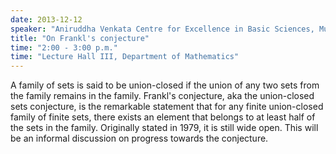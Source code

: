 ```yaml
---
date: 2013-12-12
speaker: "Aniruddha Venkata Centre for Excellence in Basic Sciences, Mumbai"
title: "On Frankl's conjecture"
time: "2:00 - 3:00 p.m." 
time: "Lecture Hall III, Department of Mathematics"
---
```

A family of sets is said to be union-closed if the union of any two sets from the family remains in the family. Frankl's conjecture, aka the union-closed sets conjecture, is the remarkable statement that for any finite union-closed family of finite sets, there exists an element that belongs to at least half of the sets in the family. Originally stated in 1979, it is still wide open. This will be an informal discussion on progress towards the conjecture.
